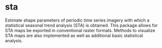 # sta

Estimate shape parameters of periodic time series imagery with which a statistical seasonal trend analysis (STA) is obtained. 
This package allows for STA maps be exported in conventional raster formats. Methods to visualize STA maps are also implemented 
as well as additional basic statistical analysis.
